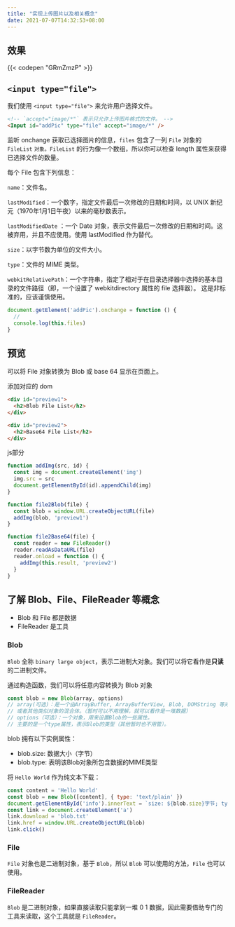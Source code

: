 ```yaml
---
title: "实现上传图片以及相关概念"
date: 2021-07-07T14:32:53+08:00
---
```


## 效果

{{< codepen "GRmZmzP" >}}

## `<input type="file">`

我们使用 `<input type="file">` 来允许用户选择文件。

```html
<!-- `accept="image/*"` 表示只允许上传图片格式的文件。 -->
<Input id="addPic" type="file" accept="image/*" />
```

监听 onchange 获取已选择图片的信息，`files` 包含了一列 `File` 对象的 `FileList` `对象。FileList` 的行为像一个数组，所以你可以检查 length 属性来获得已选择文件的数量。

每个 File 包含下列信息：

`name`：文件名。

`lastModified`：一个数字，指定文件最后一次修改的日期和时间，以 UNIX 新纪元（1970年1月1日午夜）以来的毫秒数表示。

`lastModifiedDate` ：一个 Date 对象，表示文件最后一次修改的日期和时间。这被弃用，并且不应使用。使用 lastModified 作为替代。

`size`：以字节数为单位的文件大小。

`type`：文件的 MIME 类型。

`webkitRelativePath`：一个字符串，指定了相对于在目录选择器中选择的基本目录的文件路径（即，一个设置了 webkitdirectory 属性的 file 选择器）。 这是非标准的，应该谨慎使用。

```js
document.getElement('addPic').onchange = function () {
  // 
  console.log(this.files)
}
```

## 预览

可以将 File 对象转换为 Blob 或 base 64 显示在页面上。

添加对应的 dom

```html
<div id="preview1">
  <h2>Blob File List</h2>
</div>

<div id="preview2">
  <h2>Base64 File List</h2>
</div>
```

js部分

```js
function addImg(src, id) {
  const img = document.createElement('img')
  img.src = src
  document.getElementById(id).appendChild(img)
}

function file2Blob(file) {
  const blob = window.URL.createObjectURL(file)
  addImg(blob, 'preview1')
}

function file2Base64(file) {
  const reader = new FileReader()
  reader.readAsDataURL(file)
  reader.onload = function () {
    addImg(this.result, 'preview2')
  }
}

```

## 了解 Blob、File、FileReader 等概念

* Blob 和 File 都是数据
* FileReader 是工具

### Blob

`Blob` 全称 `binary large object`，表示二进制大对象。我们可以将它看作是**只读**的二进制文件。

通过构造函数，我们可以将任意内容转换为 Blob 对象

```js
const blob = new Blob(array, options)
// array(可选)：是一个由ArrayBuffer, ArrayBufferView, Blob, DOMString 等对象构成的 Array 
// 或者其他类似对象的混合体。（暂时可以不用理解，就可以看作是一堆数据）
// options（可选）：一个对象，用来设置Blob的一些属性。
// 主要的是一个type属性，表示Blob的类型（其他暂时也不用管）。
```

blob 拥有以下实例属性：

* blob.size: 数据大小（字节）
* blob.type: 表明该Blob对象所包含数据的MIME类型

将 `Hello World` 作为纯文本下载：

```js
const content = 'Hello World'
const blob = new Blob([content], { type: 'text/plain' })
document.getElementById('info').innerText = `size: ${blob.size}字节; type: ${blob.type}`
const link = document.createElement('a')
link.download = 'blob.txt'
link.href = window.URL.createObjectURL(blob)
link.click()
```

### File

`File` 对象也是二进制对象，基于 `Blob`，所以 `Blob` 可以使用的方法，`File` 也可以使用。

### FileReader

`Blob` 是二进制对象，如果直接读取只能拿到一堆 0 1 数据，因此需要借助专门的工具来读取，这个工具就是 `FileReader`。
